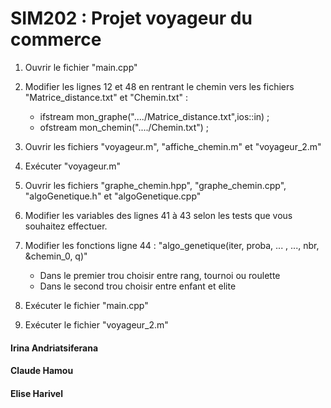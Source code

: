 # SIM202 : Projet voyageur du commerce

1) Ouvrir le fichier "main.cpp" 

2) Modifier les lignes 12 et 48 en rentrant le chemin vers les fichiers "Matrice_distance.txt" et "Chemin.txt" :
      - ifstream mon_graphe("..../Matrice_distance.txt",ios::in) ;
      - ofstream mon_chemin("..../Chemin.txt") ;
      
3) Ouvrir les fichiers "voyageur.m", "affiche_chemin.m" et "voyageur_2.m"

4) Exécuter "voyageur.m" 

5) Ouvrir les fichiers "graphe_chemin.hpp", "graphe_chemin.cpp", "algoGenetique.h" et "algoGenetique.cpp"

6) Modifier les variables des lignes 41 à 43 selon les tests que vous souhaitez effectuer.

7) Modifier les fonctions ligne 44 : "algo_genetique(iter, proba, ... , ..., nbr, &chemin_0, q)"
      - Dans le premier trou choisir entre rang, tournoi ou roulette
      - Dans le second trou choisir entre enfant et elite
      
8) Exécuter le fichier "main.cpp"

9) Exécuter le fichier "voyageur_2.m"

#### Irina Andriatsiferana
#### Claude Hamou
#### Elise Harivel
